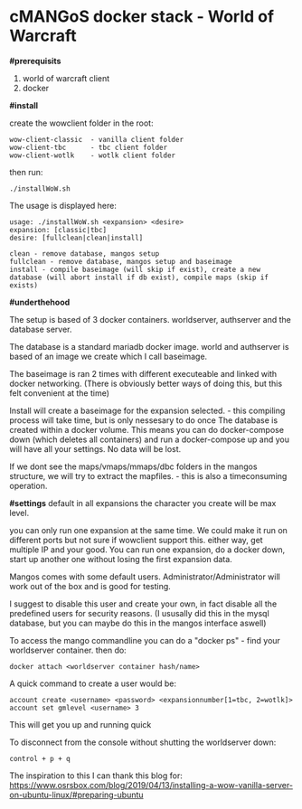 # cMANGoS docker stack - World of Warcraft



**#prerequisits**
1. world of warcraft client
2. docker


**#install**

create the wowclient folder in the root:
```
wow-client-classic  - vanilla client folder
wow-client-tbc      - tbc client folder
wow-client-wotlk    - wotlk client folder
```
then run:
```
./installWoW.sh 
```
The usage is displayed here:
```
usage: ./installWoW.sh <expansion> <desire>
expansion: [classic|tbc]
desire: [fullclean|clean|install]

clean - remove database, mangos setup
fullclean - remove database, mangos setup and baseimage
install - compile baseimage (will skip if exist), create a new database (will abort install if db exist), compile maps (skip if exists)
```



**#underthehood**

The setup is based of 3 docker containers.
worldserver, authserver and the database server.

The database is a standard mariadb docker image.
world and authserver is based of an image we create which I call baseimage.

The baseimage is ran 2 times with different executeable and linked with docker networking.
(There is obviously better ways of doing this, but this felt convenient at the time)


Install will create a baseimage for the expansion selected. - this compiling process will take time, but is only nessesary to do once
The database is created within a docker volume. This means you can do docker-compose down (which deletes all containers) and run a docker-compose up and you will have all your settings. No data will be lost.

If we dont see the maps/vmaps/mmaps/dbc folders in the mangos structure, we will try to extract the mapfiles. - this is also a timeconsuming operation.

**#settings**
default in all expansions the character you create will be max level.

you can only run one expansion at the same time. We could make it run on different ports but not sure if wowclient support this. either way, get multiple IP and your good.
You can run one expansion, do a docker down, start up another one without losing the first expansion data.

Mangos comes with some default users. 
Administrator/Administrator will work out of the box and is good for testing.

I suggest to disable this user and create your own, in fact disable all the predefined users for security reasons. (I ususally did this in the mysql database, but you can maybe do this in the mangos interface aswell)

To access the mango commandline you can do a "docker ps" - find your worldserver container. then do:
```
docker attach <worldserver container hash/name>
```

A quick command to create a user would be:
```
account create <username> <password> <expansionnumber[1=tbc, 2=wotlk]>
account set gmlevel <username> 3
```
This will get you up and running quick

To disconnect from the console without shutting the worldserver down:
```
control + p + q
```



The inspiration to this I can thank this blog for: 
https://www.osrsbox.com/blog/2019/04/13/installing-a-wow-vanilla-server-on-ubuntu-linux/#preparing-ubuntu





